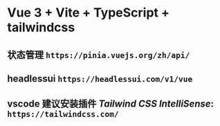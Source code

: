 # Vue 3 + Vite + TypeScript + tailwindcss

## 状态管理 `https://pinia.vuejs.org/zh/api/`

## headlessui `https://headlessui.com/v1/vue`

## vscode 建议安装插件 *Tailwind CSS IntelliSense*: `https://tailwindcss.com/`
